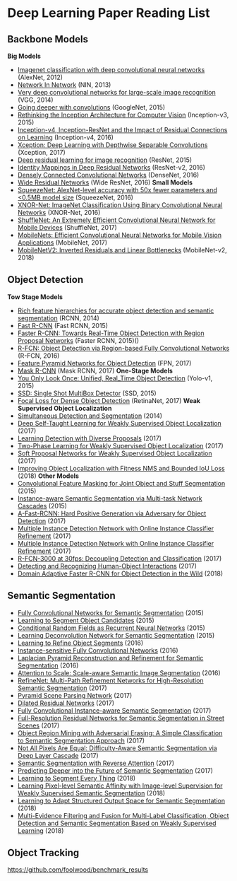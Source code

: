 # Deep Learning Paper Reading List
## Backbone Models
**Big Models**  
* [Imagenet classification with deep convolutional neural networks](https://papers.nips.cc/paper/4824-imagenet-classification-with-deep-convolutional-neural-networks.pdf) (AlexNet, 2012)
* [Network In Network](https://arxiv.org/pdf/1312.4400.pdf) (NIN, 2013)
* [Very deep convolutional networks for large-scale image recognition](https://arxiv.org/pdf/1409.1556.pdf) (VGG, 2014)
* [Going deeper with convolutions](http://www.cv-foundation.org/openaccess/content_cvpr_2015/papers/Szegedy_Going_Deeper_With_2015_CVPR_paper.pdf) (GoogleNet, 2015)
* [Rethinking the Inception Architecture for Computer Vision](https://arxiv.org/pdf/1512.00567.pdf) (Inception-v3, 2015)
* [Inception-v4, Inception-ResNet and the Impact of Residual Connections on Learning](https://arxiv.org/pdf/1602.07261.pdf) (Inception-v4, 2016)
* [Xception: Deep Learning with Depthwise Separable Convolutions](http://openaccess.thecvf.com/content_cvpr_2017/papers/Chollet_Xception_Deep_Learning_CVPR_2017_paper.pdf) (Xception, 2017)
* [Deep residual learning for image recognition](https://arxiv.org/pdf/1512.03385.pdf) (ResNet, 2015)
* [Identity Mappings in Deep Residual Networks](https://arxiv.org/pdf/1603.05027.pdf) (ResNet-v2, 2016)
* [Densely Connected Convolutional Networks](https://arxiv.org/pdf/1608.06993.pdf) (DenseNet, 2016)
* [Wide Residual Networks](https://arxiv.org/pdf/1605.07146.pdf) (Wide ResNet, 2016)
**Small Models**  
* [SqueezeNet: AlexNet-level accuracy with 50x fewer parameters and <0.5MB model size](https://arxiv.org/pdf/1602.07360.pdf) (SqueezeNet, 2016)
* [XNOR-Net: ImageNet Classification Using Binary Convolutional Neural Networks](https://pjreddie.com/media/files/papers/xnor.pdf) (XNOR-Net, 2016)
* [ShuffleNet: An Extremely Efficient Convolutional Neural Network for Mobile Devices](https://arxiv.org/pdf/1707.01083.pdf) (ShuffleNet, 2017)
* [MobileNets: Efficient Convolutional Neural Networks for Mobile Vision Applications](https://arxiv.org/pdf/1704.04861.pdf) (MobileNet, 2017)
* [MobileNetV2: Inverted Residuals and Linear Bottlenecks](https://arxiv.org/pdf/1801.04381.pdf) (MobileNet-v2, 2018)
## Object Detection 
**Tow Stage Models**  
* [Rich feature hierarchies for accurate object detection and semantic segmentation](https://www.cv-foundation.org/openaccess/content_cvpr_2014/papers/Girshick_Rich_Feature_Hierarchies_2014_CVPR_paper.pdf) (RCNN, 2014)
* [Fast R-CNN](http://www.cv-foundation.org/openaccess/content_iccv_2015/papers/Girshick_Fast_R-CNN_ICCV_2015_paper.pdf) (Fast RCNN, 2015)
* [Faster R-CNN: Towards Real-Time Object Detection with Region Proposal Networks](http://papers.nips.cc/paper/5638-faster-r-cnn-towards-real-time-object-detection-with-region-proposal-networks.pdf) (Faster RCNN, 2015)()
* [R-FCN: Object Detection via Region-based Fully Convolutional Networks](https://arxiv.org/abs/1605.06409) (R-FCN, 2016)
* [Feature Pyramid Networks for Object Detection](https://arxiv.org/pdf/1612.03144.pdf) (FPN, 2017)
* [Mask R-CNN](https://arxiv.org/abs/1703.06870) (Mask RCNN, 2017)
**One-Stage Models**  
* [You Only Look Once: Unified, Real_Time Object Detection](https://arxiv.org/abs/1506.02640) (Yolo-v1, 2015)
* [SSD: Single Shot MultiBox Detector](https://arxiv.org/abs/1512.02325) (SSD, 2015)
* [Focal Loss for Dense Object Detection](https://arxiv.org/abs/1708.02002) (RetinaNet, 2017)
**Weak Supervised Object Localization**  
* [Simultaneous Detection and Segmentation](https://arxiv.org/abs/1407.1808) (2014)
* [Deep Self-Taught Learning for Weakly Supervised Object Localization](https://arxiv.org/abs/1704.05188) (2017)
* [Learning Detection with Diverse Proposals](https://arxiv.org/abs/1704.05188) (2017)
* [Two-Phase Learning for Weakly Supervised Object Localization](https://arxiv.org/abs/1708.02108) (2017)
* [Soft Proposal Networks for Weakly Supervised Object Localization](https://arxiv.org/abs/1709.01829) (2017)
* [Improving Object Localization with Fitness NMS and Bounded IoU Loss](https://arxiv.org/abs/1711.00164v3) (2018)
**Other Models**  
* [Convolutional Feature Masking for Joint Object and Stuff Segmentation](http://www.cv-foundation.org/openaccess/content_cvpr_2015/papers/Dai_Convolutional_Feature_Masking_2015_CVPR_paper.pdf) (2015)
* [Instance-aware Semantic Segmentation via Multi-task Network Cascades](http://www.cv-foundation.org/openaccess/content_cvpr_2016/papers/Dai_Instance-Aware_Semantic_Segmentation_CVPR_2016_paper.pdf) (2015)
* [A-Fast-RCNN: Hard Positive Generation via Adversary for Object Detection](https://arxiv.org/abs/1704.03414) (2017)
* [Multiple Instance Detection Network with Online Instance Classifier Refinement](https://arxiv.org/abs/1704.00138) (2017)
* [Multiple Instance Detection Network with Online Instance Classifier Refinement](https://arxiv.org/abs/1704.00138) (2017)
* [R-FCN-3000 at 30fps: Decoupling Detection and Classification](https://arxiv.org/abs/1712.01802) (2017)
* [Detecting and Recognizing Human-Object Interactions](https://arxiv.org/abs/1704.07333v3) (2017)
* [Domain Adaptive Faster R-CNN for Object Detection in the Wild](https://arxiv.org/abs/1803.03243v1) (2018)
## Semantic Segmentation
* [Fully Convolutional Networks for Semantic Segmentation](https://people.eecs.berkeley.edu/~jonlong/long_shelhamer_fcn.pdf) (2015)
* [Learning to Segment Object Candidates](http://papers.nips.cc/paper/5852-learning-to-segment-object-candidates.pdf) (2015)
* [Conditional Random Fields as Recurrent Neural Networks](http://www.cv-foundation.org/openaccess/content_iccv_2015/html/Zheng_Conditional_Random_Fields_ICCV_2015_paper.html) (2015)
* [Learning Deconvolution Network for Semantic Segmentation](http://www.cv-foundation.org/openaccess/content_iccv_2015/html/Noh_Learning_Deconvolution_Network_ICCV_2015_paper.html) (2015)
* [Learning to Refine Object Segments](https://arxiv.org/pdf/1603.08695.pdf) (2016)
* [Instance-sensitive Fully Convolutional Networks](https://arxiv.org/abs/1603.08678) (2016)
* [Laplacian Pyramid Reconstruction and Refinement for Semantic Segmentation](https://link.springer.com/chapter/10.1007/978-3-319-46487-9_32) (2016)
* [Attention to Scale: Scale-aware Semantic Image Segmentation](http://www.cv-foundation.org/openaccess/content_cvpr_2016/html/Chen_Attention_to_Scale_CVPR_2016_paper.html) (2016)
* [RefineNet: Multi-Path Refinement Networks for High-Resolution Semantic Segmentation](https://arxiv.org/abs/1611.06612) (2017)
* [Pyramid Scene Parsing Network](https://arxiv.org/abs/1612.01105) (2017)
* [Dilated Residual Networks](https://arxiv.org/abs/1705.09914) (2017)
* [Fully Convolutional Instance-aware Semantic Segmentation](https://arxiv.org/abs/1611.07709) (2017)
* [Full-Resolution Residual Networks for Semantic Segmentation in Street Scenes](https://arxiv.org/abs/1611.08323) (2017)
* [Object Region Mining with Adversarial Erasing: A Simple Classification to Semantic Segmentation Approach](https://arxiv.org/abs/1703.08448) (2017)
* [Not All Pixels Are Equal: Difficulty-Aware Semantic Segmentation via Deep Layer Cascade](https://arxiv.org/abs/1704.01344) (2017)
* [Semantic Segmentation with Reverse Attention](https://arxiv.org/abs/1707.06426) (2017)
* [Predicting Deeper into the Future of Semantic Segmentation](https://arxiv.org/abs/1703.07684) (2017)
* [Learning to Segment Every Thing](https://arxiv.org/abs/1711.10370) (2018)
* [	Learning Pixel-level Semantic Affinity with Image-level Supervision for Weakly Supervised Semantic Segmentation](https://arxiv.org/abs/1803.10464v1) (2018)
* [Learning to Adapt Structured Output Space for Semantic Segmentation](https://arxiv.org/abs/1802.10349v1) (2018)
* [	Multi-Evidence Filtering and Fusion for Multi-Label Classification, Object Detection and Semantic Segmentation Based on Weakly Supervised Learning](https://arxiv.org/abs/1802.09129v1) (2018)
## Object Tracking 
https://github.com/foolwood/benchmark_results
